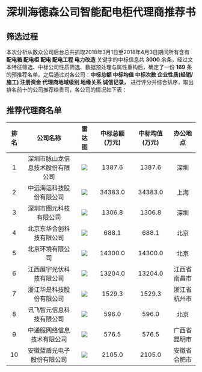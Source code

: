 # 深圳海德森公司智能配电柜代理商推荐书
## 筛选过程
本次分析从数众公司后台总共抓取2018年3月1日至2018年4月3日期间所有含有 **配电箱 配电柜 配电 配电工程 电力改造** 关键字的中标信息共 **3000** 余条，经过文本特征筛选、中标公司性质筛选、数据预处理与属性重构后，确定了一份 **169** 条的预推荐名单。之后通过对各公司：**中标总额 中标均值 中标次数 企业性质(经销/施工) 注册资金 代理商地域级别 地缘关系 诚信记录，** 进行评分并综合排序，取出排名前十的公司推荐给贵司，各公司的情况如下表：

## 推荐代理商名单
|排名|公司名称|雷达图|中标总额(万元)|中标均值(万元)|办公地点|
|:-:|:-:|:-:|:-:|:-:|:-:|
|1|深圳市脉山龙信息技术股份有限公司|![][pic1]|1387.6|1387.6|深圳|
|2|中远海运科技股份有限公司|![][pic2]|34383.0|34383.0|上海|
|3|深圳市图元科技有限公司|![][pic3]|1306.8|1306.8|深圳|
|4|北京东华合创科技有限公司|![][pic4]|688.1|688.1|北京|
|5|北京环境有限公司|![][pic5]|14300.0|14300.0|北京|
|6|江西展宇光伏科技有限公司|![][pic6]|13204.0|13204.0|江西省南昌市|
|7|浙江华是科技股份有限公司|![][pic7]|1529.3|1529.3|浙江省杭州市|
|8|讯飞智元信息科技有限公司|![][pic8]|596.0|596.0|北京|
|9|中通服网络信息技术有限公司|![][pic9]|576.5|576.5|广西省昆明市|
|10|安徽蓝盾光电子股份有限公司|![][pic10]|2105.0|2105.0|安徽省合肥市|

[pic1]:https://github.com/miracle127/jianli/blob/master/综合评分：8.00.png
[pic2]:https://github.com/miracle127/jianli/blob/master/综合评分：7.75.png
[pic3]:https://github.com/miracle127/jianli/blob/master/综合评分：7.63.png
[pic4]:https://github.com/miracle127/jianli/blob/master/综合评分：7.5.png
[pic5]:https://github.com/miracle127/jianli/blob/master/%E7%BB%BC%E5%90%88%E8%AF%84%E5%88%86%EF%BC%9A7.5%20(1).png
[pic6]:https://github.com/miracle127/jianli/blob/master/综合评分：7.44.png
[pic7]:https://github.com/miracle127/jianli/blob/master/%E7%BB%BC%E5%90%88%E8%AF%84%E5%88%86%EF%BC%9A7.44%20(1).png
[pic8]:https://github.com/miracle127/jianli/blob/master/综合评分：7.38.png
[pic9]:https://github.com/miracle127/jianli/blob/master/%E7%BB%BC%E5%90%88%E8%AF%84%E5%88%86%EF%BC%9A7.38%20(1).png
[pic10]:https://github.com/miracle127/jianli/blob/master/综合评分：7.19.png
